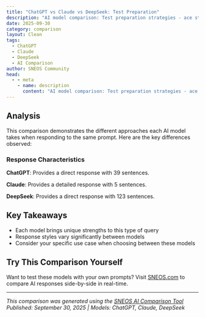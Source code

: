 ```yaml
---
title: "ChatGPT vs Claude vs DeepSeek: Test Preparation"
description: "AI model comparison: Test preparation strategies - ace standardized exams..."
date: 2025-09-30
category: comparison
layout: Clean
tags:
  - ChatGPT
  - Claude
  - DeepSeek
  - AI Comparison
author: SNEOS Community
head:
  - - meta
    - name: description
      content: "AI model comparison: Test preparation strategies - ace standardized exams..."
---
```


<ChatComparison
  title="ChatGPT vs Claude vs DeepSeek: Test Preparation"
  prompt="Test preparation strategies - ace standardized exams"
  :responses='{
    "ChatGPT": "Certainly! Preparing effectively for standardized exams requires a strategic and disciplined approach. Here are some key test preparation strategies to help you ace standardized exams:\n\n### 1. Understand the Exam Format and Content\n- **Research the test structure:** Know the types of questions (multiple choice, essay, etc.), time limits, sections, and scoring.\n- **Review the content areas:** Understand which subjects or skills are tested.\n- **Familiarize with instructions:** Know how to interpret directions quickly to save time during the exam.\n\n### 2. Set a Study Schedule\n- **Start early:** Give yourself several weeks or months to prepare.\n- **Create a consistent routine:** Allocate daily or weekly study times.\n- **Break down topics:** Divide content into manageable sections to study incrementally.\n\n### 3. Use Quality Study Materials\n- **Official guides:** Use prep books and materials published by the testing organization.\n- **Practice tests:** Take full-length practice exams under timed conditions.\n- **Online resources:** Use video tutorials, educational websites, and flashcards.\n\n### 4. Develop Effective Study Techniques\n- **Active learning:** Take notes, summarize information, and teach concepts to someone else.\n- **Practice problems:** Work through questions repeatedly to build familiarity and speed.\n- **Identify weak areas:** Focus extra time on topics where you score low.\n- **Use mnemonic devices:** Memory aids can help retain facts or formulas.\n\n### 5. Take Practice Tests\n- **Simulate exam conditions:** Time yourself and work in a quiet environment.\n- **Review mistakes:** Understand errors and learn from them.\n- **Track progress:** Monitor scores over time to see improvement and adjust study plans.\n\n### 6. Build Test-Taking Skills\n- **Time management:** Practice pacing to avoid rushing or running out of time.\n- **Answer strategies:** Learn when to guess, eliminate wrong choices, and handle difficult questions.\n- **Stay calm under pressure:** Develop relaxation techniques like deep breathing.\n\n### 7. Take Care of Yourself\n- **Get enough sleep:** Rest is crucial for memory and focus.\n- **Eat healthily:** Fuel your brain with nutritious foods.\n- **Exercise regularly:** Physical activity can reduce stress and boost cognitive function.\n- **Stay hydrated:** Drink plenty of water.\n\n### 8. Review Before the Exam\n- **Do a light review:** Go over summaries and key concepts the day before.\n- **Avoid heavy studying:** Rest your mind to avoid burnout.\n- **Prepare materials:** Gather ID, admission ticket, pencils, calculator, etc.\n\n---\n\nBy following these strategies, you\u0027ll improve your understanding, increase confidence, and enhance your performance on standardized exams. Good luck!",
    "Claude": "# Strategic Test Preparation Guide\n\n## \uD83D\uDCCA Assessment \u0026 Planning Phase\n\n### Initial Diagnostic\n- Take a full-length practice test under timed conditions\n- Identify strengths and weaknesses by section\n- Set realistic score goals based on requirements\n- Calculate available prep time (aim for 6-12 weeks minimum)\n\n### Create Your Study Plan\n- **Daily schedule**: 1-3 hours on weekdays, 3-5 hours on weekends\n- **Weekly targets**: Alternate between content review and practice\n- **Progress checkpoints**: Weekly practice tests to track improvement\n\n## \uD83D\uDCDA Content Mastery Strategies\n\n### Active Learning Techniques\n- **Spaced repetition**: Review material at increasing intervals\n- **Teaching method**: Explain concepts aloud to reinforce understanding\n- **Error analysis**: Keep a log of mistakes and review patterns\n- **Concept mapping**: Connect related topics visually\n\n### Subject-Specific Approaches\n**Math**: Focus on formula memorization \u002B problem-solving patterns\n**Reading**: Practice active reading \u002B question type recognition\n**Writing**: Master essay structures \u002B grammar rules\n**Science**: Understand core concepts \u002B data interpretation\n\n## \u23F1\uFE0F Test-Taking Tactics\n\n### Time Management\n- **Pacing strategies**: Know your target time per question/section\n- **Strategic skipping**: Mark difficult questions, return if time allows\n- **Section priorities**: Tackle strongest sections first when possible\n\n### Question Strategies\n- **Process of elimination**: Rule out obviously wrong answers first\n- **Educated guessing**: Never leave blanks (if no penalty)\n- **Key word identification**: Underline important terms in questions\n- **Answer choice analysis**: Look for patterns in multiple choice\n\n## \uD83C\uDFAF Practice \u0026 Review System\n\n### Effective Practice Sessions\n- **Timed conditions**: Always simulate real test environment\n- **Mixed practice**: Combine different question types in sessions\n- **Difficulty progression**: Start easier, gradually increase challenge\n- **Full-length tests**: Take one weekly in final 4-6 weeks\n\n### Review Protocol\n1. **Immediate review**: Analyze answers right after practice\n2. **Categorize errors**: Content gaps vs. careless mistakes\n3. **Remediation plan**: Target weak areas with focused study\n4. **Progress tracking**: Chart score improvements over time\n\n## \uD83E\uDDE0 Mental Preparation\n\n### Stress Management\n- **Relaxation techniques**: Deep breathing, progressive muscle relaxation\n- **Positive visualization**: Mental rehearsal of test day success\n- **Confidence building**: Focus on improvement, not perfect scores\n- **Perspective keeping**: Remember the test is one factor among many\n\n### Test Day Readiness\n- **Sleep schedule**: Establish consistent bedtime 1-2 weeks before\n- **Nutrition planning**: Practice eating brain-friendly foods\n- **Logistics preparation**: Know location, required materials, timing\n- **Backup plans**: Account for traffic, weather, or other delays\n\n## \uD83D\uDEE0\uFE0F Resource Optimization\n\n### High-Quality Materials\n- **Official practice tests**: Prioritize materials from test makers\n- **Prep book selection**: Choose 1-2 comprehensive guides max\n- **Online platforms**: Khan Academy (free), official test prep sites\n- **Tutoring consideration**: For significant score gaps or time constraints\n\n### Technology Tools\n- **Mobile apps**: For vocabulary, quick practice during downtime\n- **Timer apps**: Practice pacing with realistic constraints\n- **Progress trackers**: Spreadsheets or apps to monitor improvement\n- **Flashcard systems**: Digital or physical for key concepts\n\n## \uD83D\uDCC8 Final Preparation Phase\n\n### Last Two Weeks\n- **Maintain routine**: Continue regular practice but avoid cramming\n- **Focus on review**: Revisit error logs and weak areas\n- **Test logistics**: Confirm location, required ID, allowed materials\n- **Stress reduction**: Prioritize sleep and relaxation over extra studying\n\n### Test Day Protocol\n- **Morning routine**: Eat familiar breakfast, arrive early\n- **Mental preparation**: Brief review of key strategies, not content\n- **Energy management**: Use breaks effectively between sections\n- **Stay focused**: Don\u0027t let one difficult section derail performance\n\n## \uD83C\uDFAF Score Improvement Tips\n\n### Quick Wins\n- Learn to identify and avoid common trap answers\n- Master time-saving techniques for your weakest sections\n- Memorize key formulas, vocabulary, or grammar rules\n- Practice educated guessing strategies\n\n### Long-term Gains\n- Address fundamental content gaps systematically\n- Develop reading speed and comprehension through daily practice\n- Build stamina through regular full-length",
    "DeepSeek": "Of course. Acing standardized exams isn\u0027t just about what you know; it\u0027s about how you prepare and perform under pressure. Here is a comprehensive guide to test preparation strategies that will help you conquer any standardized exam.\n\nThis guide is broken down into four critical phases:\n\n1.  **The Foundation: Strategy \u0026 Understanding**\n2.  **The Grind: Content Study \u0026 Practice**\n3.  **The Final Countdown: The Week Before**\n4.  **Game Day: Execution \u0026 Mindset**\n\n---\n\n### Phase 1: The Foundation - Strategy \u0026 Understanding (Start 3-6 Months Out)\n\nBefore you open a single book, you need a battle plan.\n\n**1. Deconstruct the Exam:**\n*   **Format:** How many sections? What question types (multiple-choice, essay, grid-in)?\n*   **Content:** What specific topics are covered? Get the official test guide from the test maker (e.g., The College Board for SAT, ETS for GRE, AAMC for MCAT). This is your bible.\n*   **Scoring:** How is it scored? Is there a penalty for wrong answers (guessing penalty)? This drastically changes your strategy.\n*   **Timing:** How much time per question? This determines your pacing.\n\n**2. Take a Diagnostic Test:**\n*   Before you study a thing, take a full-length, timed practice test under realistic conditions. This is your baseline.\n*   **Analyze Your Results:** Don\u0027t just look at the score. Identify your *weakest content areas* and your *weakest question types*. Did you run out of time? Make careless errors? This analysis is pure gold\u2014it tells you exactly where to focus your energy.\n\n**3. Create a Realistic Study Schedule:**\n*   **Be Specific:** \u0022Study for SAT on Saturday\u0022 is bad. \u0022Saturday 10 AM-12 PM: Practice 3 Reading Passages and review missed questions from Geometry drill\u0022 is good.\n*   **Consistency Over Cramming:** 1-2 hours daily is far more effective than 8 hours on a weekend.\n*   **Block Time:** Use a calendar. Treat your study sessions like important appointments.\n*   **Mix It Up:** Don\u0027t spend 4 weeks only on math. Rotate subjects to keep your brain engaged.\n\n---\n\n### Phase 2: The Grind - Content Study \u0026 Practice (Ongoing)\n\nThis is the core of your preparation.\n\n**1. Active Learning vs. Passive Reading:**\n*   **Passive (Ineffective):** Highlighting or re-reading notes.\n*   **Active (Effective):**\n    *   **Teach It:** Explain a concept to someone else (or even to your wall).\n    *   **Create Flashcards:** Use them for vocabulary, formulas, and key concepts. Digital apps like Anki are excellent for spaced repetition.\n    *   **Make Summary Sheets:** Condense each chapter or major topic onto a single page.\n    *   **Do Practice Problems:** This is the most important form of active learning.\n\n**2. Practice with Purpose:**\n*   **Focus on Quality:** Thoroughly reviewing one practice test is better than rushing through three. For every question you get wrong, ask:\n    1.  **Why did I get it wrong?** (Content gap, misread the question, careless error, time pressure?)\n    2.  **What is the correct logic to solve this?**\n    3.  **How will I recognize this type of question next time?**\n*   **Drill Your Weaknesses:** Use the analysis from your diagnostic test to target your practice. If triangles are a problem, do 30 triangle problems.\n\n**3. Simulate Test Conditions:**\n*   Once a week (or every two weeks), take a **full-length, timed practice test**.\n*   Use the same timing, breaks, and even the same pencil if possible.\n*   This builds stamina and makes the real test feel like \u0022just another practice session.\u0022\n\n**4. Master the Test\u0027s \u0022Language\u0022:**\n*   Standardized tests have patterns. Learn common wrong answer choices (traps) and the phrasing they use for correct answers.\n*   For the verbal/reading sections, develop a robust vocabulary.\n\n---\n\n### Phase 3: The Final Countdown - The Week Before\n\nTaper your efforts. This is about optimization, not learning new material.\n\n**1. Review, Don\u0027t Cram:**\n*   Go through your summary sheets and flashcards. Re-do a handful of problems you previously got wrong.\n*   **Do not try to learn major new topics.** This increases anxiety without providing much benefit.\n\n**2. Take One Last Practice Test:**\n*   Do this 5-7 days before the exam. After that, no more full tests.\n\n**3. Logistics are Key:**\n*   **Confirm Your Test Center:** Know exactly where it is and how long it takes to get there.\n*   **Gather Your Materials:** Admission ticket, ID, approved calculator, pencils, snacks, water.\n*   **Pack Your Bag** the night before.\n\n**4. Prioritize Health:**\n*   **Sleep:** Aim for 7-9 hours of quality sleep every night. This is when your brain consolidates memory.\n*   **Nutrition:** Eat balanced meals. Avoid excessive sugar or junk food.\n*   **Hydrate:** Drink plenty of water.\n*   **Light Exercise:** A walk or light workout can reduce stress.\n\n---\n\n### Phase 4: Game Day - Execution \u0026 Mindset\n\nYou\u0027ve done the work. Now, execute.\n\n**1. Morning Routine:**\n*   Eat a solid breakfast with protein and complex carbs (eggs, oatmeal). Avoid a sugar crash.\n*   Arrive early at the test center.\n\n**2. During the Test:**\n*   **Manage Your Mindset:** If you feel panic, use the **4-7-8 breathing technique** (inhale for 4, hold for 7, exhale for 8). Take a 10-second mental break to reset.\n*   **Pace Yourself:** Check the clock periodically. Know your target question number for the halfway mark.\n*   **The Art of Strategic Guessing:**\n    *   *No Guessing Penalty?* **ALWAYS GUESS.** Never leave a blank.\n    *   *With a Guessing Penalty?* Only guess if you can eliminate at least one or two wrong answers.\n*   **Skip Strategically:** Don\u0027t get stuck on one hard problem. Mark it, skip it, and come back. Easy points first!\n*   **Double-Check Your Answers** if you have time, especially for questions you were unsure about.\n\n**3. Use the Breaks Wisely:**\n*   Stand up, stretch, use the restroom, drink water, and eat your snack. Avoid talking about the test with others.\n\n### Bonus: Subject-Specific Quick Tips\n\n*   **Reading/Verbal:** Focus on the main idea of each paragraph/passage. For vocabulary-in-context questions, read the sentence and plug in your own word before looking at the choices.\n*   **Math:** Write things down. Show your work. The test is often testing your reasoning, not just the final answer. Know your formulas cold.\n*   **Science (ACT/MCAT):** Focus on interpreting graphs and data. Often the answers are in the passages provided.\n*   **Essays (SAT, ACT, GRE):** Have a template or structure in mind before you start. A clear, well-organized essay with specific examples will always score higher than a brilliant but disorganized one.\n\n**Final Thought:** Your score does not define your intelligence or worth. It\u0027s a snapshot of your performance on one particular day. Trust your preparation, manage your nerves, and execute your plan. You\u0027ve got this."
  }'
  published-date="22:46"
/>

## Analysis

This comparison demonstrates the different approaches each AI model takes when responding to the same prompt. Here are the key differences observed:

### Response Characteristics

**ChatGPT**: Provides a direct response with 39 sentences. 

**Claude**: Provides a detailed response with 5 sentences. 

**DeepSeek**: Provides a direct response with 123 sentences. 

## Key Takeaways

- Each model brings unique strengths to this type of query
- Response styles vary significantly between models
- Consider your specific use case when choosing between these models

## Try This Comparison Yourself

Want to test these models with your own prompts? Visit [SNEOS.com](https://sneos.com) to compare AI responses side-by-side in real-time.

---

*This comparison was generated using the [SNEOS AI Comparison Tool](https://sneos.com)*
*Published: September 30, 2025 | Models: ChatGPT, Claude, DeepSeek*
